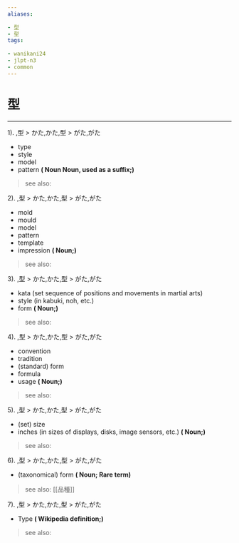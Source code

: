```yaml
---
aliases:
    
- 型
- 型
tags:
    
- wanikani24
- jlpt-n3
- common
---
```


# 型
---
1).
,型 > かた,かた,型 > がた,がた

- type
- style
- model
- pattern
**( Noun Noun, used as a suffix;)**
> see also: 
            
2).
,型 > かた,かた,型 > がた,がた

- mold
- mould
- model
- pattern
- template
- impression
**( Noun;)**
> see also: 
            
3).
,型 > かた,かた,型 > がた,がた

- kata (set sequence of positions and movements in martial arts)
- style (in kabuki, noh, etc.)
- form
**( Noun;)**
> see also: 
            
4).
,型 > かた,かた,型 > がた,がた

- convention
- tradition
- (standard) form
- formula
- usage
**( Noun;)**
> see also: 
            
5).
,型 > かた,かた,型 > がた,がた

- (set) size
- inches (in sizes of displays, disks, image sensors, etc.)
**( Noun;)**
> see also: 
            
6).
,型 > かた,かた,型 > がた,がた

- (taxonomical) form
**( Noun; Rare term)**
> see also:  [[品種]]
            
7).
,型 > かた,かた,型 > がた,がた

- Type
**( Wikipedia definition;)**
> see also: 
            